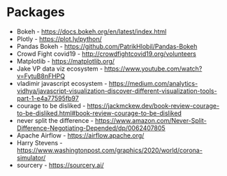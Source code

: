# Packages

- Bokeh - https://docs.bokeh.org/en/latest/index.html
- Plotly - https://plot.ly/python/
- Pandas Bokeh - https://github.com/PatrikHlobil/Pandas-Bokeh
- Crowd Fight covid19 - http://crowdfightcovid19.org/volunteers
- Matplotlib - https://matplotlib.org/
- Jake VP data viz ecosystem - https://www.youtube.com/watch?v=FytuB8nFHPQ
- vladimir javascript ecosystem - https://medium.com/analytics-vidhya/javascript-visualization-discover-different-visualization-tools-part-1-e4a77595fb97
- courage to be disliked - https://jackmckew.dev/book-review-courage-to-be-disliked.html#book-review-courage-to-be-disliked
- never split the difference - https://www.amazon.com/Never-Split-Difference-Negotiating-Depended/dp/0062407805
- Apache Airflow - https://airflow.apache.org/
- Harry Stevens - https://www.washingtonpost.com/graphics/2020/world/corona-simulator/
- sourcery - https://sourcery.ai/